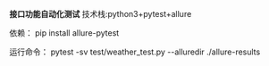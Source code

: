 **接口功能自动化测试**
技术栈:python3+pytest+allure

依赖：
pip install allure-pytest

运行命令：
pytest -sv test/weather_test.py --alluredir ./allure-results
